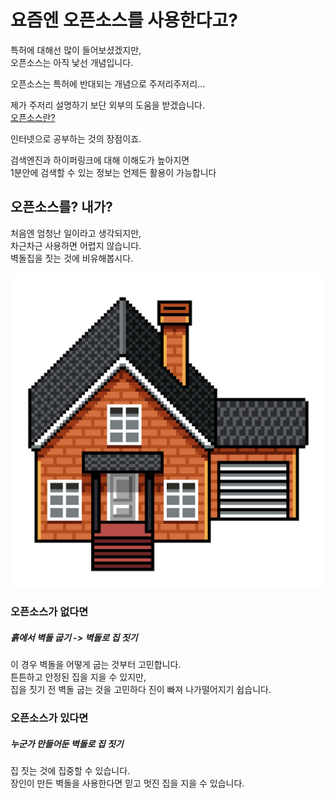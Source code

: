 # 요즘엔 오픈소스를 사용한다고?

특허에 대해선 많이 들어보셨겠지만,  
오픈소스는 아직 낯선 개념입니다.  

오픈소스는 특허에 반대되는 개념으로 주저리주저리...  

제가 주저리 설명하기 보단 외부의 도움을 받겠습니다.  
[오픈소스란?](https://ko.wikipedia.org/wiki/%EC%98%A4%ED%94%88_%EC%86%8C%EC%8A%A4)   

인터넷으로 공부하는 것의 장점이죠.  

검색엔진과 하이퍼링크에 대해 이해도가 높아지면  
1분안에 검색할 수 있는 정보는 언제든 활용이 가능합니다  

## 오픈소스를? 내가?
처음엔 엄청난 일이라고 생각되지만,   
차근차근 사용하면 어렵지 않습니다.  
벽돌집을 짓는 것에 비유해봅시다.  

![../img/brickHouse.png](../img/brickHouse.png)  

### 오픈소스가 없다면
##### 흙에서 벽돌 굽기 -> 벽돌로 집 짓기

이 경우 벽돌을 어떻게 굽는 것부터 고민합니다.  
튼튼하고 안정된 집을 지을 수 있지만,  
집을 짓기 전 벽돌 굽는 것을 고민하다 진이 빠져 나가떨어지기 쉽습니다.  

### 오픈소스가 있다면
##### 누군가 만들어둔 벽돌로 집 짓기
집 짓는 것에 집중할 수 있습니다.  
장인이 만든 벽돌을 사용한다면 믿고 멋진 집을 지을 수 있습니다.  

